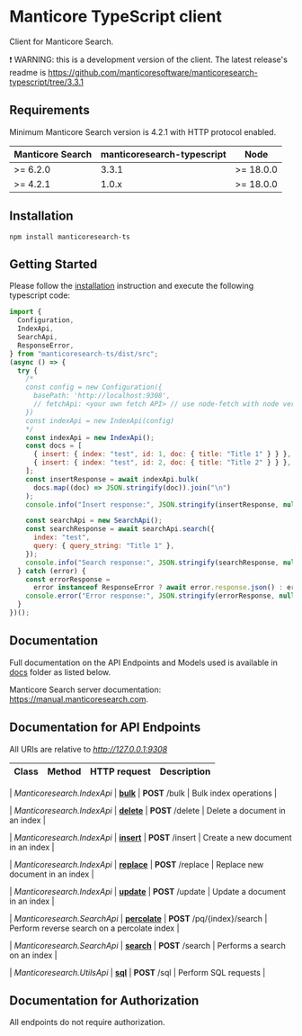 # Manticore TypeScript client

Сlient for Manticore Search.


❗ WARNING: this is a development version of the client. The latest release's readme is https://github.com/manticoresoftware/manticoresearch-typescript/tree/3.3.1

## Requirements

Minimum Manticore Search version is 4.2.1 with HTTP protocol enabled.

| Manticore Search | manticoresearch-typescript | Node      |
| ---------------- | -------------------------- | --------- |
| >= 6.2.0         | 3.3.1                      | >= 18.0.0 |
| >= 4.2.1         | 1.0.x                      | >= 18.0.0 |

## Installation

```shell
npm install manticoresearch-ts 
```

## Getting Started

Please follow the [installation](#installation) instruction and execute the following typescript code:

```javascript
import {
  Configuration,
  IndexApi,
  SearchApi,
  ResponseError,
} from "manticoresearch-ts/dist/src";
(async () => {
  try {
    /*
    const config = new Configuration({
      basePath: 'http://localhost:9308',
      // fetchApi: <your own fetch API> // use node-fetch with node version < 18
    })
    const indexApi = new IndexApi(config)
    */
    const indexApi = new IndexApi();
    const docs = [
      { insert: { index: "test", id: 1, doc: { title: "Title 1" } } },
      { insert: { index: "test", id: 2, doc: { title: "Title 2" } } },
    ];
    const insertResponse = await indexApi.bulk(
      docs.map((doc) => JSON.stringify(doc)).join("\n")
    );
    console.info("Insert response:", JSON.stringify(insertResponse, null, 2));

    const searchApi = new SearchApi();
    const searchResponse = await searchApi.search({
      index: "test",
      query: { query_string: "Title 1" },
    });
    console.info("Search response:", JSON.stringify(searchResponse, null, 2));
  } catch (error) {
    const errorResponse =
      error instanceof ResponseError ? await error.response.json() : error;
    console.error("Error response:", JSON.stringify(errorResponse, null, 2));
  }
})();
```

## Documentation

Full documentation on the API Endpoints and Models used is available in [docs](https://github.com/manticoresoftware/manticoresearch-typescript/tree/4.0.0/docs) folder as listed below.

Manticore Search server documentation: https://manual.manticoresearch.com.

## Documentation for API Endpoints

All URIs are relative to *http://127.0.0.1:9308*

| Class | Method | HTTP request | Description |
| ----- | ------ | ------------ | ------------|

| _Manticoresearch.IndexApi_ | [**bulk**](docs/IndexApi.md#bulk) | **POST** /bulk | Bulk index operations |

| _Manticoresearch.IndexApi_ | [**delete**](docs/IndexApi.md#delete) | **POST** /delete | Delete a document in an index |

| _Manticoresearch.IndexApi_ | [**insert**](docs/IndexApi.md#insert) | **POST** /insert | Create a new document in an index |

| _Manticoresearch.IndexApi_ | [**replace**](docs/IndexApi.md#replace) | **POST** /replace | Replace new document in an index |

| _Manticoresearch.IndexApi_ | [**update**](docs/IndexApi.md#update) | **POST** /update | Update a document in an index |

| _Manticoresearch.SearchApi_ | [**percolate**](docs/SearchApi.md#percolate) | **POST** /pq/{index}/search | Perform reverse search on a percolate index |

| _Manticoresearch.SearchApi_ | [**search**](docs/SearchApi.md#search) | **POST** /search | Performs a search on an index |

| _Manticoresearch.UtilsApi_ | [**sql**](docs/UtilsApi.md#sql) | **POST** /sql | Perform SQL requests |


## Documentation for Authorization

All endpoints do not require authorization.
